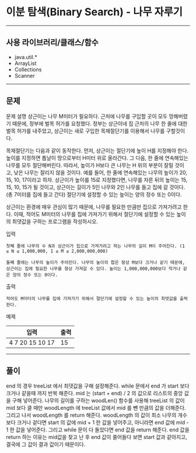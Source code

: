 # 이분 탐색(Binary Search) - 나무 자루기

------------
## 사용 라이브러리/클래스/함수
- java.util.*
- ArrayList
- Collections
- Scanner
------------
## 문제
문제 설명
상근이는 나무 M미터가 필요하다. 근처에 나무를 구입할 곳이 모두 망해버렸기 때문에, 정부에 벌목 허가를 요청했다. 정부는 상근이네 집 근처의 나무 한 줄에 대한 벌목 허가를 내주었고, 상근이는 새로 구입한 목재절단기를 이용해서 나무를 구할것이다.

목재절단기는 다음과 같이 동작한다. 먼저, 상근이는 절단기에 높이 H를 지정해야 한다. 높이를 지정하면 톱날이 땅으로부터 H미터 위로 올라간다. 그 다음, 한 줄에 연속해있는 나무를 모두 절단해버린다. 따라서, 높이가 H보다 큰 나무는 H 위의 부분이 잘릴 것이고, 낮은 나무는 잘리지 않을 것이다. 예를 들어, 한 줄에 연속해있는 나무의 높이가 20, 15, 10, 17이라고 하자. 상근이가 높이를 15로 지정했다면, 나무를 자른 뒤의 높이는 15, 15, 10, 15가 될 것이고, 상근이는 길이가 5인 나무와 2인 나무를 들고 집에 갈 것이다. (총 7미터를 집에 들고 간다) 절단기에 설정할 수 있는 높이는 양의 정수 또는 0이다.

상근이는 환경에 매우 관심이 많기 때문에, 나무를 필요한 만큼만 집으로 가져가려고 한다. 이때, 적어도 M미터의 나무를 집에 가져가기 위해서 절단기에 설정할 수 있는 높이의 최댓값을 구하는 프로그램을 작성하시오.

입력 
~~~
첫째 줄에 나무의 수 N과 상근이가 집으로 가져가려고 하는 나무의 길이 M이 주어진다. (1 ≤ N ≤ 1,000,000, 1 ≤ M ≤ 2,000,000,000)

둘째 줄에는 나무의 높이가 주어진다. 나무의 높이의 합은 항상 M보다 크거나 같기 때문에, 상근이는 집에 필요한 나무를 항상 가져갈 수 있다. 높이는 1,000,000,000보다 작거나 같은 양의 정수 또는 0이다.
   ~~~
출력   
~~~
적어도 M미터의 나무를 집에 가져가기 위해서 절단기에 설정할 수 있는 높이의 최댓값을 출력한다.
   ~~~
예제   

|입력|출력|
|---|---|
4 7 20 15 10 17|15||
   
------------
## 풀이
end 의 경우 treeList 에서 최댓값을 구해 설정해준다.
while 문에서 end 가 start 보다 크거나 같을때 까지 반복 해준다.
mid 는 (start + end) / 2 의 값으로 리스트의 중앙 값을 구해 넣어준다.
나무의 길이를 구하는 woodLen() 함수를 사용해 treeList 의 값이 mid 보다 클 때만
woodLength 에 treeList 값에서 mid 를 뺀 만큼의 값을 더해준다.
그리고 나서 woodLength 를 return 해준다.
woodLength 의 값이 최소 나무의 개수보다 크거나 겉다면
start 의 값에 mid + 1 한 값을 넣어주고, 아니라면 end 값에 mid - 1 한 값을 넣어준다.
그리고 while 문이 다 돌았다면 end 값을 return 해준다. end 값을 return 하는 이유는 mid값을 찾고 난 후 
end 값이 줄어들다 보면 start 값과 같아지고, 결국에 그 값이 결과 값이기 때문이다.